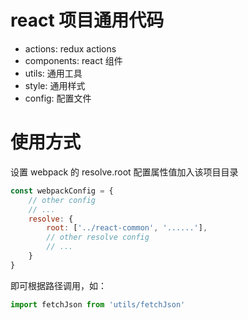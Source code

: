 # react 项目通用代码

 - actions: redux actions
 - components: react 组件
 - utils: 通用工具
 - style: 通用样式
 - config: 配置文件

# 使用方式

设置 webpack 的 resolve.root 配置属性值加入该项目目录

```js
const webpackConfig = {
    // other config
    // ...
    resolve: {
        root: ['../react-common', '......'],
        // other resolve config
        // ...
    }
} 
```

即可根据路径调用，如：

```js
import fetchJson from 'utils/fetchJson'
```
